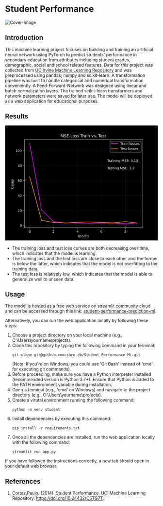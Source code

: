 # Student Performance

![Cover-Image](https://codetoanbug.com/wp-content/uploads/2023/01/1-07.41.05.jpeg)

## Introduction

This machine learning project focuses on building and training an artificial neural network using PyTorch to predict students' performance in secondary education from attributes including student grades, demographic, social and school related features. Data for this project was collected from [UC Irvine Machine Learning Repository](https://archive.ics.uci.edu/dataset/320/student+performance) and was preprocessed using pandas, numpy and scikit-learn. A transformation pipeline was built to handle categorical and numerical transformation conveniently. A Feed-Forward-Network was designed using linear and batch normalization layers. The trained scikit-learn transformers and network parameters were saved for later use. The model will be deployed as a web application for educational purposes.

## Results
![MSE-Loss-Plot](images/MSE-Loss.png)

- The training loss and test loss curves are both decreasing over time, which indicates that the model is learning.
- The training loss and the test loss are close to each other and the former is below the latter, which indicates that the model is not overfitting to the training data.
- The test loss is relatively low, which indicates that the model is able to generalize well to unseen data.

## Usage
The model is hosted as a free web service on streamlit community cloud and can be accessed through this link: [student-performance-prediction-ml](https://github.com/shre-db/Student-Performance-ML).

Alternatively, you can run the web application locally by following these steps:

1. Choose a project directory on your local machine (e.g., C:\Users\yourname\projects\).
2. Clone this repository by typing the following command in your terminal: 
    ```
    git clone git@github.com:shre-db/Student-Performance-ML.git
    ```
    (Note: If you're on Windows, you could use 'Git Bash' instead of 'cmd' for executing git commands).
3. Before proceeding, make sure you have a Python interpreter installed (recommended version is Python 3.7+). Ensure that Python is added to the PATH environment variable during installation.
4. Open a terminal (e.g., 'cmd' on Windows) and navigate to the project directory (e.g., C:\Users\yourname\projects\).
5. Create a virutal environment running the following command:
    ```
    python -m venv student
    ```
6. Install dependencies by executing this command:
    ```
    pip install -r requirements.txt
    ```
7. Once all the dependencies are installed, run the web application locally with the following command:
    ```
    streamlit run app.py
    ```

If you have followed the instructions correctly, a new tab should open in your default web browser.

## References

1. Cortez,Paulo. (2014). Student Performance. UCI Machine Learning Repository. https://doi.org/10.24432/C5TG7T.

